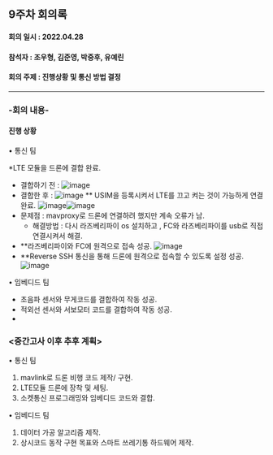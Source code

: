 <h2>9주차 회의록</h2>
<h4>회의 일시 : 2022.04.28</h4>
<h4>참석자 : 조우형, 김준영, 박중후, 유예린</h4>
<h4>회의 주제 : 진행상황 및 통신 방법 결정  </h4>

----------------------------------------------------------
<h3>-회의 내용-</h3>

 <h4>진행 상황</h4> 
  
  • 통신 팀 
  
   *LTE 모듈을 드론에 결합 완료.
   - 결합하기 전 : ![image](https://user-images.githubusercontent.com/71144019/166268348-cd7665ff-cf92-4b65-8882-4a931e2dbfa4.png)
   - 결합한 후 : ![image](https://user-images.githubusercontent.com/71144019/166268482-0ab58f15-482d-433f-8191-515c19ac1213.png)
   ** USIM을 등록시켜서 LTE를 끄고 켜는 것이 가능하게 연결 완료.
   ![image](https://user-images.githubusercontent.com/71144019/166268661-ead9b15d-b9fa-4f46-8428-1af73907b916.png)![image](https://user-images.githubusercontent.com/71144019/166268683-aaaa8358-4f61-4a14-873d-caece1f10c54.png)
   - 문제점 :  mavproxy로 드론에 연결하려 했지만 계속 오류가 남.
        - 해결방법 : 다시 라즈베리파이 os 설치하고 , FC와 라즈베리파이를 usb로 직접 연결시켜서 해결.
   - **라즈베리파이와 FC에 원격으로 접속 성공.
   ![image](https://user-images.githubusercontent.com/71144019/166268914-edbf3a2a-8035-4cc0-9ee8-53c328e68869.png)
   - **Reverse SSH 통신을 통해 드론에 원격으로 접속할 수 있도록 설정 성공.
   ![image](https://user-images.githubusercontent.com/71144019/166268968-8bec9c1b-7917-444b-9d5d-f93f52198918.png)

  • 임베디드 팀
  
   - 초음파 센서와 무게코드를 결합하여 작동 성공.
   - 적외선 센서와 서보모터 코드를 결합하여 작동 성공.
   - 




  <h3><중간고사 이후 추후 계획></h3>
  
  • 통신 팀
   1. mavlink로 드론 비행 코드 제작/ 구현.
   2. LTE모듈 드론에 장착 및 세팅.
   3. 소켓통신 프로그래밍와 임베디드 코드와 결합.

  • 임베디드 팀
   1. 데이터 가공 알고리즘 제작.
   2. 상시코드 동작 구현 목표와 스마트 쓰레기통 하드웨어 제작.
 

